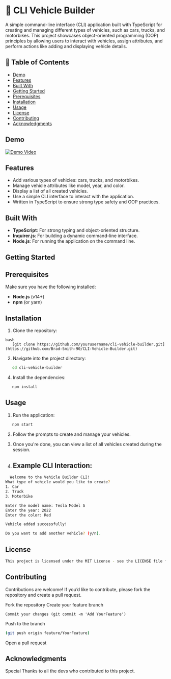 # 🚗 CLI Vehicle Builder

A simple command-line interface (CLI) application built with TypeScript for creating and managing different types of vehicles, such as cars, trucks, and motorbikes. This project showcases object-oriented programming (OOP) principles by allowing users to interact with vehicles, assign attributes, and perform actions like adding and displaying vehicle details.

## 📖 Table of Contents

- [Demo](#demo)
- [Features](#features)
- [Built With](#built-with)
- [Getting Started](#getting-started)
 - [Prerequisites](#prerequisites)
 - [Installation](#installation)
- [Usage](#usage)
- [License](#license)
- [Contributing](#contributing)
- [Acknowledgments](#acknowledgments)


## Demo

[![Demo Video](CLI-Vehicle-Builder\assets\proj2demo.png)](https://www.youtube.com/watch?v=876aoKtfEew)

## Features

- Add various types of vehicles: cars, trucks, and motorbikes.
- Manage vehicle attributes like model, year, and color.
- Display a list of all created vehicles.
- Use a simple CLI interface to interact with the application.
- Written in TypeScript to ensure strong type safety and OOP practices.

## Built With

- **TypeScript**: For strong typing and object-oriented structure.
- **Inquirer.js**: For building a dynamic command-line interface.
- **Node.js**: For running the application on the command line.

## Getting Started

## Prerequisites

Make sure you have the following installed:

- **Node.js** (v14+)
- **npm** (or yarn)

## Installation

1. Clone the repository:

```   
bash
   [git clone https://github.com/yourusername/cli-vehicle-builder.git](https://github.com/Brad-Smith-90/CLI-Vehicle-Builder.git)
```
2. Navigate into the project directory:

```bash
   cd cli-vehicle-builder
```
4. Install the dependencies:

```bash
   npm install
```
## Usage

1. Run the application:
```bash
   npm start
```
2. Follow the prompts to create and manage your vehicles.

3. Once you're done, you can view a list of all vehicles created during the session.

4.  ## Example CLI Interaction:

   
```bash
  Welcome to the Vehicle Builder CLI!
What type of vehicle would you like to create?
1. Car
2. Truck
3. Motorbike

Enter the model name: Tesla Model S
Enter the year: 2022
Enter the color: Red

Vehicle added successfully!

Do you want to add another vehicle? (y/n).
```
## License
```bash
This project is licensed under the MIT License - see the LICENSE file for details.
```
## Contributing

Contributions are welcome! If you’d like to contribute, please fork the repository and create a pull request.

Fork the repository
Create your feature branch 
```bash(git checkout -b feature/YourFeature)
Commit your changes (git commit -m 'Add YourFeature')
```
Push to the branch
```bash
(git push origin feature/YourFeature)
```
Open a pull request

## Acknowledgments

Special Thanks to all the devs who contributed to this project.
